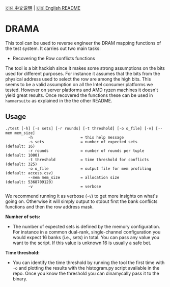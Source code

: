 [🇨🇳 中文说明](./README.zh-CN.md) | [🇺🇸 English README](./README.md)

# DRAMA

This tool can be used to reverse engineer the DRAM mapping functions of the test system.
It carries out two main tasks: 

- Recovering the Row conflicts functions 

The tool is a bit hackish since it makes some strong assumptions on the bits used for different purposes. 
For instance it assumes that the bits from the physical address used to select the row are among the high bits. 
This seems to be a valid assumption on all the Intel consumer platforms we tested. 
However on server platforms and AMD ryzen machines it doesn't yield great results. 
Once recovered the functions these can be used in `hammersuite` as explained in the the other README. 

## Usage

```
./test [-h] [-s sets] [-r rounds] [-t threshold] [-o o_file] [-v] [--mem mem_size]
          -h                     = this help message
          -s sets                = number of expected sets            (default: 16)
          -r rounds              = number of rounds per tuple         (default: 1000)
          -t threshold           = time threshold for conflicts       (default: 325)
          -o o_file              = output file for mem profiling      (default: access.csv)
          --mem mem_size         = allocation size                    (default: 5368709120)
          -v                     = verbose
```

We recommend running it as verbose (`-v`) to get more insights on what's going on. 
Otherwise it will simply output to stdout first the bank conflicts functions and then the row address mask.  
 
**Number of sets:**

- The number of expected sets is defined by the memory configuration. For instance in a common dual-rank, single-channel configuration you would expect 16 banks (i.e., sets) in total.  You can pass any value you want to the script. If this value is unknown 16 is usually a safe bet.  

**Time threshold:**

- You can identify the time threshold by running the tool the first time with `-o` and plotting the results with the histogram.py script available in the repo. Once you know the threshold you can dinamycally pass it to the binary. 
